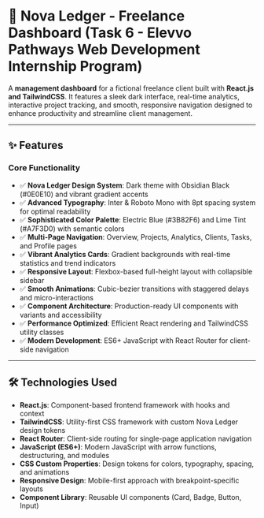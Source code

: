 # 🌟 Nova Ledger - Freelance Dashboard (Task 6 - Elevvo Pathways Web Development Internship Program)

A **management dashboard** for a fictional freelance client built with **React.js and TailwindCSS**. It features a sleek dark interface, real-time analytics, interactive project tracking, and smooth, responsive navigation designed to enhance productivity and streamline client management.

---

## ✨ Features

### Core Functionality
- ✅ **Nova Ledger Design System**: Dark theme with Obsidian Black (#0E0E10) and vibrant gradient accents  
- ✅ **Advanced Typography**: Inter & Roboto Mono with 8pt spacing system for optimal readability  
- ✅ **Sophisticated Color Palette**: Electric Blue (#3B82F6) and Lime Tint (#A7F3D0) with semantic colors  
- ✅ **Multi-Page Navigation**: Overview, Projects, Analytics, Clients, Tasks, and Profile pages  
- ✅ **Vibrant Analytics Cards**: Gradient backgrounds with real-time statistics and trend indicators  
- ✅ **Responsive Layout**: Flexbox-based full-height layout with collapsible sidebar  
- ✅ **Smooth Animations**: Cubic-bezier transitions with staggered delays and micro-interactions  
- ✅ **Component Architecture**: Production-ready UI components with variants and accessibility  
- ✅ **Performance Optimized**: Efficient React rendering and TailwindCSS utility classes  
- ✅ **Modern Development**: ES6+ JavaScript with React Router for client-side navigation  

---

## 🛠️ Technologies Used
- **React.js**: Component-based frontend framework with hooks and context  
- **TailwindCSS**: Utility-first CSS framework with custom Nova Ledger design tokens  
- **React Router**: Client-side routing for single-page application navigation  
- **JavaScript (ES6+)**: Modern JavaScript with arrow functions, destructuring, and modules  
- **CSS Custom Properties**: Design tokens for colors, typography, spacing, and animations  
- **Responsive Design**: Mobile-first approach with breakpoint-specific layouts  
- **Component Library**: Reusable UI components (Card, Badge, Button, Input)  
